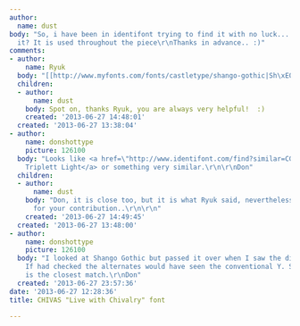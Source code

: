 ```yaml
---
author:
  name: dust
body: "So, i have been in identifont trying to find it with no luck... anybody knows
  it? It is used throughout the piece\r\nThanks in advance.. :)"
comments:
- author:
    name: Ryuk
  body: "[[http://www.myfonts.com/fonts/castletype/shango-gothic|Sh\xE0ng\xF3 Gothic]]"
  children:
  - author:
      name: dust
    body: Spot on, thanks Ryuk, you are always very helpful!  :)
    created: '2013-06-27 14:48:01'
  created: '2013-06-27 13:38:04'
- author:
    name: donshottype
    picture: 126100
  body: "Looks like <a href=\"http://www.identifont.com/find?similar=CG+triplett+light&q=Go>CG
    Triplett Light</a> or something very similar.\r\n\r\nDon"
  children:
  - author:
      name: dust
    body: "Don, it is close too, but it is what Ryuk said, nevertheless thank you
      for your contribution..\r\n\r\n"
    created: '2013-06-27 14:49:45'
  created: '2013-06-27 13:48:00'
- author:
    name: donshottype
    picture: 126100
  body: "I looked at Shango Gothic but passed it over when I saw the distinctive Y.
    If had checked the alternates would have seen the conventional Y. So, yes, this
    is the closest match.\r\nDon"
  created: '2013-06-27 23:57:36'
date: '2013-06-27 12:28:36'
title: CHIVAS "Live with Chivalry" font

---
```

